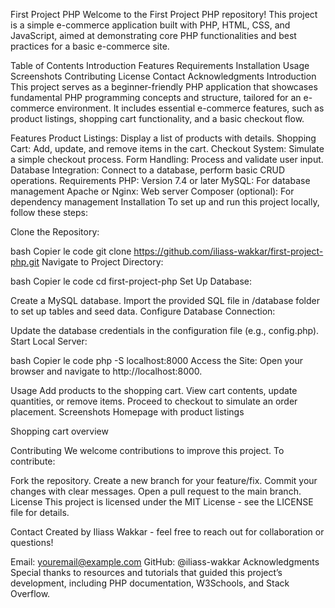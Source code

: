 First Project PHP
Welcome to the First Project PHP repository! This project is a simple e-commerce application built with PHP, HTML, CSS, and JavaScript, aimed at demonstrating core PHP functionalities and best practices for a basic e-commerce site.

Table of Contents
Introduction
Features
Requirements
Installation
Usage
Screenshots
Contributing
License
Contact
Acknowledgments
Introduction
This project serves as a beginner-friendly PHP application that showcases fundamental PHP programming concepts and structure, tailored for an e-commerce environment. It includes essential e-commerce features, such as product listings, shopping cart functionality, and a basic checkout flow.

Features
Product Listings: Display a list of products with details.
Shopping Cart: Add, update, and remove items in the cart.
Checkout System: Simulate a simple checkout process.
Form Handling: Process and validate user input.
Database Integration: Connect to a database, perform basic CRUD operations.
Requirements
PHP: Version 7.4 or later
MySQL: For database management
Apache or Nginx: Web server
Composer (optional): For dependency management
Installation
To set up and run this project locally, follow these steps:

Clone the Repository:

bash
Copier le code
git clone https://github.com/iliass-wakkar/first-project-php.git
Navigate to Project Directory:

bash
Copier le code
cd first-project-php
Set Up Database:

Create a MySQL database.
Import the provided SQL file in /database folder to set up tables and seed data.
Configure Database Connection:

Update the database credentials in the configuration file (e.g., config.php).
Start Local Server:

bash
Copier le code
php -S localhost:8000
Access the Site: Open your browser and navigate to http://localhost:8000.

Usage
Add products to the shopping cart.
View cart contents, update quantities, or remove items.
Proceed to checkout to simulate an order placement.
Screenshots
Homepage with product listings

Shopping cart overview

Contributing
We welcome contributions to improve this project. To contribute:

Fork the repository.
Create a new branch for your feature/fix.
Commit your changes with clear messages.
Open a pull request to the main branch.
License
This project is licensed under the MIT License - see the LICENSE file for details.

Contact
Created by Iliass Wakkar - feel free to reach out for collaboration or questions!

Email: youremail@example.com
GitHub: @iliass-wakkar
Acknowledgments
Special thanks to resources and tutorials that guided this project’s development, including PHP documentation, W3Schools, and Stack Overflow.
